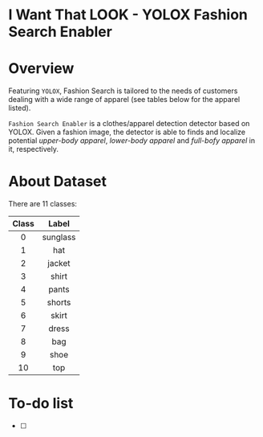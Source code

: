 # I Want That LOOK - YOLOX Fashion Search Enabler

# Overview
Featuring `YOLOX`, Fashion Search is tailored to the needs of customers dealing with a wide range of apparel (see tables below for the apparel listed). 

`Fashion Search Enabler` is a clothes/apparel detection detector based on YOLOX. Given a fashion image, the detector is able to finds and localize potential _upper-body apparel_, _lower-body apparel_ and _full-bofy apparel_ in it, respectively. 

# About Dataset
There are 11 classes:
  
 Class | Label|
| :------------: |:---------------:|
| 0 | sunglass| 
| 1   | hat      |
| 2  | jacket       |
| 3 | shirt   |
| 4 | pants   |
| 5 | shorts   |
| 6 | skirt   |
| 7 | dress   |
| 8 | bag   |
| 9 | shoe   |
| 10 | top   |

# To-do list
- [ ] 


